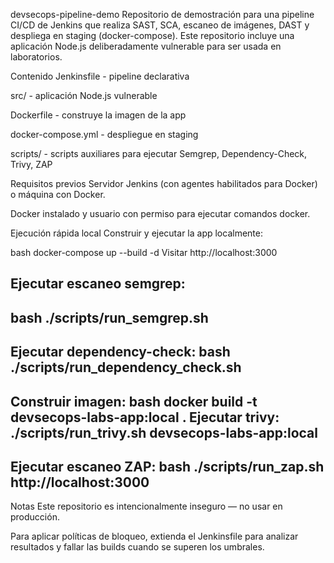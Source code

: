 devsecops-pipeline-demo
Repositorio de demostración para una pipeline CI/CD de Jenkins que realiza SAST, SCA, escaneo de imágenes, DAST y despliega en staging (docker-compose). Este repositorio incluye una aplicación Node.js deliberadamente vulnerable para ser usada en laboratorios.

Contenido
Jenkinsfile - pipeline declarativa

src/ - aplicación Node.js vulnerable

Dockerfile - construye la imagen de la app

docker-compose.yml - despliegue en staging

scripts/ - scripts auxiliares para ejecutar Semgrep, Dependency-Check, Trivy, ZAP

Requisitos previos
Servidor Jenkins (con agentes habilitados para Docker) o máquina con Docker.

Docker instalado y usuario con permiso para ejecutar comandos docker.

Ejecución rápida local
Construir y ejecutar la app localmente:

bash 
docker-compose up --build -d
Visitar http://localhost:3000

Ejecutar escaneo semgrep:
-------------------------------------------------------------------
bash
./scripts/run_semgrep.sh
-------------------------------------------------------------------
Ejecutar dependency-check:
bash ./scripts/run_dependency_check.sh
-------------------------------------------------------------------
Construir imagen:
bash
docker build -t devsecops-labs-app:local .
Ejecutar trivy:
./scripts/run_trivy.sh devsecops-labs-app:local
-------------------------------------------------------------------
Ejecutar escaneo ZAP:
bash
./scripts/run_zap.sh http://localhost:3000
-------------------------------------------------------------------
Notas
Este repositorio es intencionalmente inseguro — no usar en producción.

Para aplicar políticas de bloqueo, extienda el Jenkinsfile para analizar resultados y fallar las builds cuando se superen los umbrales.